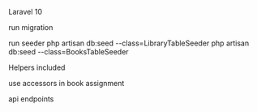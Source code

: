 Laravel 10

run migration

run seeder
php artisan db:seed --class=LibraryTableSeeder
php artisan db:seed --class=BooksTableSeeder

Helpers included

use accessors in book assignment


api endpoints
